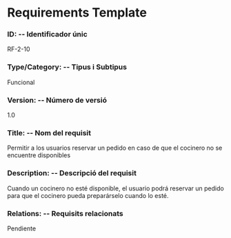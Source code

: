 # Requirements Template 

### ID: -- Identificador únic 
RF-2-10

### Type/Category: -- Tipus i Subtipus 
Funcional
 
### Version: -- Número de versió 
1.0
 
### Title: -- Nom del requisit 
Permitir a los usuarios reservar un pedido en caso de que el cocinero no se encuentre disponibles

### Description: -- Descripció del requisit 
Cuando un cocinero no esté disponible, el usuario podrá reservar un pedido para que el cocinero pueda preparárselo cuando lo esté. 
 
### Relations: -- Requisits relacionats 
Pendiente
